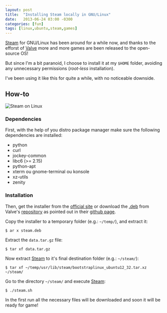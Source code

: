 ```yaml
---
layout: post
title:  "Installing Steam locally in GNU/Linux"
date:   2013-06-24 03:00 -0300
categories: [fun]
tags: [linux,ubuntu,steam,games]
---
```

[Steam](http://store.steampowered.com/) for GNU/Linux has been around
for a while now, and thanks to the efforst of
[Valve](http://www.valvesoftware.com/) more and more games are been
released to the open-source OS\!

But since I'm a bit paranoid, I choose to install it at my `$HOME`
folder, avoiding any unnecessary permissions (*root-less* installation).

I've been using it like this for quite a while, with no noticeable
downside.

## How-to

![Steam on
Linux](/assets/installing-steam-locally-in-gnu-linux-screenshot.png)

### Dependencies

First, with the help of you distro package manager make sure the
following dependencies are installed:

- python
- curl
- jockey-common
- libc6 (\>= 2.15)
- python-apt
- xterm ou gnome-terminal ou konsole
- xz-utils
- zenity

### Installation

Then, get the installer from the [official
site](http://store.steampowered.com/about/) or download the
[.deb](http://en.wikipedia.org/wiki/Deb_\(file_format\)) from Valve's
[repository](http://media.steampowered.com/client/installer/steam.deb)
as pointed out in their [github page](https://github.com/ValveSoftware/steam-for-linux).

Copy the installer to a temporary folder (e.g.: `~/temp/`), and extract
it:

```console
$ ar x steam.deb
```

Extract the `data.tar.gz` file:

```console
$ tar xf data.tar.gz
```

Now extract [Steam](http://store.steampowered.com/) to it's final
destination folder (e.g.: `~/steam/`):

```console
$ tar xf ~/temp/usr/lib/steam/bootstraplinux_ubuntu12_32.tar.xz ~/steam/
```

Go to the directory `~/steam/` and execute
[Steam](http://store.steampowered.com/):

```console
$ ./steam.sh
```

In the first run all the necessary files will be downloaded and soon it
will be ready for game!
